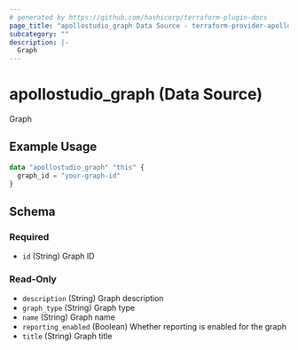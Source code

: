 ```yaml
---
# generated by https://github.com/hashicorp/terraform-plugin-docs
page_title: "apollostudio_graph Data Source - terraform-provider-apollostudio"
subcategory: ""
description: |-
  Graph
---
```


# apollostudio_graph (Data Source)

Graph

## Example Usage

```terraform
data "apollostudio_graph" "this" {
  graph_id = "your-graph-id"
}
```

<!-- schema generated by tfplugindocs -->
## Schema

### Required

- `id` (String) Graph ID

### Read-Only

- `description` (String) Graph description
- `graph_type` (String) Graph type
- `name` (String) Graph name
- `reporting_enabled` (Boolean) Whether reporting is enabled for the graph
- `title` (String) Graph title
